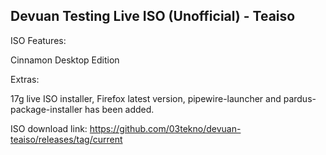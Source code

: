 ## Devuan Testing Live ISO (Unofficial) - Teaiso 
ISO Features:

Cinnamon Desktop Edition

Extras:

17g live ISO installer, Firefox latest version, pipewire-launcher and pardus-package-installer has been added.

ISO download link: 
https://github.com/03tekno/devuan-teaiso/releases/tag/current

